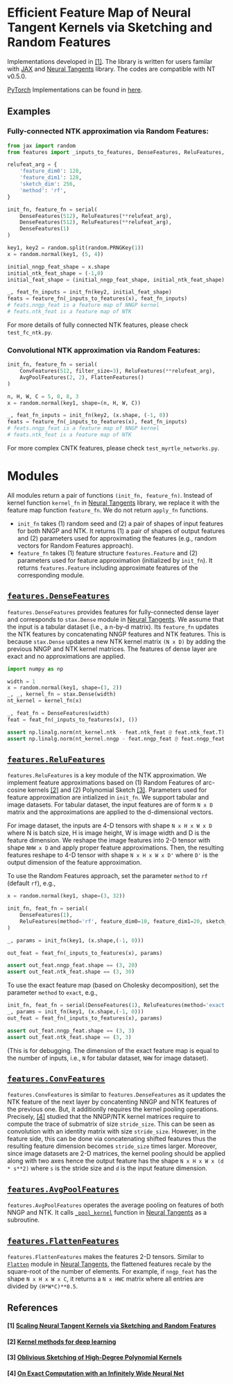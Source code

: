 # Efficient Feature Map of Neural Tangent Kernels via Sketching and Random Features

Implementations developed in [[1]](#1-scaling-neural-tangent-kernels-via-sketching-and-random-features). The library is written for users familar with [JAX](https://github.com/google/jax) and [Neural Tangents](https://github.com/google/neural-tangents) library. The codes are compatible with NT v0.5.0.

[PyTorch](https://pytorch.org/) Implementations can be found in [here](https://github.com/insuhan/ntk-sketch-rf).


## Examples

### Fully-connected NTK approximation via Random Features:

```python
from jax import random
from features import _inputs_to_features, DenseFeatures, ReluFeatures, serial

relufeat_arg = {
    'feature_dim0': 128,
    'feature_dim1': 128,
    'sketch_dim': 256,
    'method': 'rf',
}

init_fn, feature_fn = serial(
    DenseFeatures(512), ReluFeatures(**relufeat_arg),
    DenseFeatures(512), ReluFeatures(**relufeat_arg),
    DenseFeatures(1)
)

key1, key2 = random.split(random.PRNGKey(1))
x = random.normal(key1, (5, 4))

initial_nngp_feat_shape = x.shape
initial_ntk_feat_shape = (-1,0)
initial_feat_shape = (initial_nngp_feat_shape, initial_ntk_feat_shape)

_, feat_fn_inputs = init_fn(key2, initial_feat_shape)
feats = feature_fn(_inputs_to_features(x), feat_fn_inputs)
# feats.nngp_feat is a feature map of NNGP kernel
# feats.ntk_feat is a feature map of NTK
```
For more details of fully connected NTK features, please check `test_fc_ntk.py`.

### Convolutional NTK approximation via Random Features:
```python
init_fn, feature_fn = serial(
    ConvFeatures(512, filter_size=3), ReluFeatures(**relufeat_arg),
    AvgPoolFeatures(2, 2), FlattenFeatures()
)

n, H, W, C = 5, 8, 8, 3
x = random.normal(key1, shape=(n, H, W, C))

_, feat_fn_inputs = init_fn(key2, (x.shape, (-1, 0))
feats = feature_fn(_inputs_to_features(x), feat_fn_inputs)
# feats.nngp_feat is a feature map of NNGP kernel
# feats.ntk_feat is a feature map of NTK
```
For more complex CNTK features, please check `test_myrtle_networks.py`.

# Modules

All modules return a pair of functions `(init_fn, feature_fn)`. Instead of kernel function `kernel_fn` in [Neural Tangents](https://github.com/google/neural-tangents) library, we replace it with the feature map function `feature_fn`. We do not return `apply_fn` functions.

- `init_fn` takes (1) random seed and (2) a pair of shapes of input features for both NNGP and NTK. It returns (1) a pair of shapes of output features and (2) parameters used for approximating the features (e.g., random vectors for Random Features approach).
- `feature_fn` takes (1) feature structure `features.Feature` and (2) parameters used for feature approximation (initialized by `init_fn`). It returns `features.Feature` including approximate features of the corresponding module.


## [`features.DenseFeatures`](https://github.com/insuhan/ntk-sketching-neural-tangents/blob/ea23f8575a61f39c88aa57723408c175dbba0045/features.py#L88)
`features.DenseFeatures` provides features for fully-connected dense layer and corresponds to `stax.Dense` module in [Neural Tangents](https://github.com/google/neural-tangents). We assume that the input is a tabular dataset (i.e., a n-by-d matrix). Its `feature_fn` updates the NTK features by concatenating NNGP features and NTK features. This is because `stax.Dense` updates a new NTK kernel matrix `(N x D)` by adding the previous NNGP and NTK kernel matrices. The features of dense layer are exact and no approximations are applied. 
```python
import numpy as np

width = 1
x = random.normal(key1, shape=(3, 2))
_, _, kernel_fn = stax.Dense(width)
nt_kernel = kernel_fn(x)

_, feat_fn = DenseFeatures(width)
feat = feat_fn(_inputs_to_features(x), ())

assert np.linalg.norm(nt_kernel.ntk - feat.ntk_feat @ feat.ntk_feat.T) <= 1e-12
assert np.linalg.norm(nt_kernel.nngp - feat.nngp_feat @ feat.nngp_feat.T) <= 1e-12
```

## [`features.ReluFeatures`](https://github.com/insuhan/ntk-sketching-neural-tangents/blob/ea23f8575a61f39c88aa57723408c175dbba0045/features.py#L119)
`features.ReluFeatures` is a key module of the NTK approximation. We implement feature approximations based on (1) Random Features of arc-cosine kernels [[2]](#2) and (2) Polynomial Sketch [[3]](#3). Parameters used for feature approximation are intialized in `init_fn`.  We support tabular and image datasets. For tabular dataset, the input features are of form `N x D` matrix and the approximations are applied to the d-dimensional vectors.

For image dataset, the inputs are 4-D tensors with shape `N x H x W x D` where N is batch size, H is image height, W is image width and D is the feature dimension. We reshape the image features into 2-D tensor with shape `NHW x D` and apply proper feature approximations. Then, the resulting features reshape to 4-D tensor with shape `N x H x W x D'` where `D'` is the output dimension of the feature approximation.

To use the Random Features approach, set the parameter `method` to `rf` (default `rf`), e.g.,
```python
x = random.normal(key1, shape=(3, 32))

init_fn, feat_fn = serial(
    DenseFeatures(1),
    ReluFeatures(method='rf', feature_dim0=10, feature_dim1=20, sketch_dim=30)
)

_, params = init_fn(key1, (x.shape,(-1, 0)))

out_feat = feat_fn(_inputs_to_features(x), params)

assert out_feat.nngp_feat.shape == (3, 20)
assert out_feat.ntk_feat.shape == (3, 30)
```

To use the exact feature map (based on Cholesky decomposition), set the parameter `method` to `exact`, e.g.,
```python
init_fn, feat_fn = serial(DenseFeatures(1), ReluFeatures(method='exact'))
_, params = init_fn(key1, (x.shape,(-1, 0)))
out_feat = feat_fn(_inputs_to_features(x), params)

assert out_feat.nngp_feat.shape == (3, 3)
assert out_feat.ntk_feat.shape == (3, 3)
```
(This is for debugging. The dimension of the exact feature map is equal to the number of inputs, i.e., `N` for tabular dataset, `NHW` for image dataset).


## [`features.ConvFeatures`](https://github.com/insuhan/ntk-sketching-neural-tangents/blob/447cf2f6add6cf9f8374df4ea8530bf73d156c1b/features.py#L236)

`features.ConvFeatures` is similar to `features.DenseFeatures` as it updates the NTK feature of the next layer by concatenting NNGP and NTK features of the previous one.  But, it additionlly requires the kernel pooling operations. Precisely, [[4]](#4) studied that the NNGP/NTK kernel matrices require to compute the trace of submatrix of size `stride_size`. This can be seen as convolution with an identity matrix with size `stride_size`. However, in the feature side, this can be done via concatenating shifted features thus the resulting feature dimension becomes `stride_size` times larger. Moreover, since image datasets are 2-D matrices, the kernel pooling should be applied along with two axes hence the output feature has the shape `N x H x W x (d * s**2)` where `s` is the stride size and `d` is the input feature dimension.


## [`features.AvgPoolFeatures`](https://github.com/insuhan/ntk-sketching-neural-tangents/blob/447cf2f6add6cf9f8374df4ea8530bf73d156c1b/features.py#L269)

`features.AvgPoolFeatures` operates the average pooling on features of both NNGP and NTK. It calls [`_pool_kernel`](https://github.com/google/neural-tangents/blob/dd7eabb718c9e3c6640c47ca2379d93db6194214/neural_tangents/_src/stax/linear.py#L3143) function in [Neural Tangents](https://github.com/google/neural-tangents) as a subroutine.

## [`features.FlattenFeatures`](https://github.com/insuhan/ntk-sketching-neural-tangents/blob/447cf2f6add6cf9f8374df4ea8530bf73d156c1b/features.py#L304)

`features.FlattenFeatures` makes the features 2-D tensors. Similar to [`Flatten`](https://github.com/google/neural-tangents/blob/dd7eabb718c9e3c6640c47ca2379d93db6194214/neural_tangents/_src/stax/linear.py#L1641) module in [Neural Tangents](https://github.com/google/neural-tangents), the flattened features recale by the square-root of the number of elements. For example, if `nngp_feat` has the shape `N x H x W x C`, it returns a `N x HWC` matrix where all entries are divided by `(H*W*C)**0.5`.


## References
#### [1] [Scaling Neural Tangent Kernels via Sketching and Random Features](https://arxiv.org/pdf/2106.07880.pdf)
#### [2] [Kernel methods for deep learning](https://cseweb.ucsd.edu/~saul/papers/nips09_kernel.pdf)
#### [3] [Oblivious Sketching of High-Degree Polynomial Kernels](https://arxiv.org/pdf/1909.01410.pdf)
#### [4] [On Exact Computation with an Infinitely Wide Neural Net](https://arxiv.org/pdf/1904.11955.pdf)

